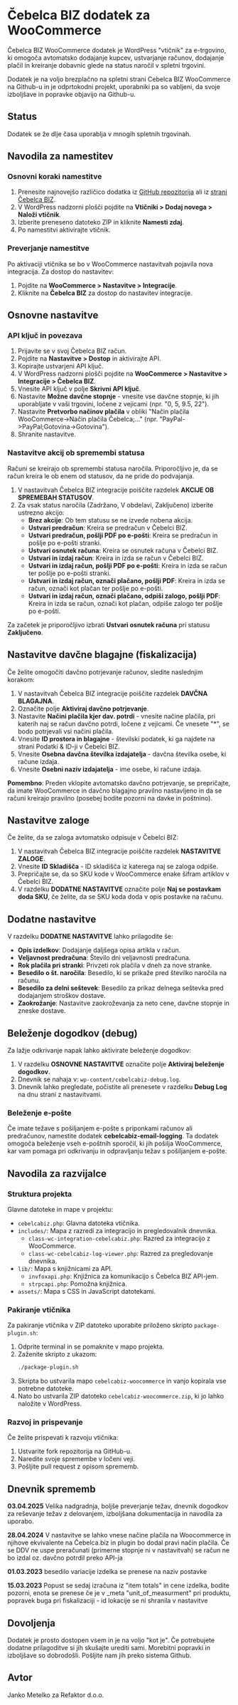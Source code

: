 # Čebelca BIZ dodatek za WooCommerce

Čebelca BIZ WooCommerce dodatek je WordPress "vtičnik" za e-trgovino, ki omogoča avtomatsko dodajanje kupcev, ustvarjanje računov, dodajanje plačil in kreiranje dobavnic glede na status naročil v spletni trgovini.

Dodatek je na voljo brezplačno na spletni strani Cebelca BIZ WooCommerce na Github-u in je odprtokodni projekt, uporabniki pa so vabljeni, da svoje izboljšave in popravke objavijo na Github-u.

## Status

Dodatek se že dlje časa uporablja v mnogih spletnih trgovinah.

## Navodila za namestitev

### Osnovni koraki namestitve

1. Prenesite najnovejšo različico dodatka iz [GitHub repozitorija](https://github.com/InvoiceFox/CebelcaBIZ-WooCommerce) ali iz [strani Čebelca BIZ](https://www.cebelca.biz/navodila/integracije/woocommerce/).
2. V WordPress nadzorni plošči pojdite na **Vtičniki > Dodaj novega > Naloži vtičnik**.
3. Izberite preneseno datoteko ZIP in kliknite **Namesti zdaj**.
4. Po namestitvi aktivirajte vtičnik.

### Preverjanje namestitve

Po aktivaciji vtičnika se bo v WooCommerce nastavitvah pojavila nova integracija. Za dostop do nastavitev:

1. Pojdite na **WooCommerce > Nastavitve > Integracije**.
2. Kliknite na **Čebelca BIZ** za dostop do nastavitev integracije.

## Osnovne nastavitve

### API ključ in povezava

1. Prijavite se v svoj Čebelca BIZ račun.
2. Pojdite na **Nastavitve > Dostop** in aktivirajte API.
3. Kopirajte ustvarjeni API ključ.
4. V WordPress nadzorni plošči pojdite na **WooCommerce > Nastavitve > Integracije > Čebelca BIZ**.
5. Vnesite API ključ v polje **Skrivni API ključ**.
6. Nastavite **Možne davčne stopnje** - vnesite vse davčne stopnje, ki jih uporabljate v vaši trgovini, ločene z vejicami (npr. "0, 5, 9.5, 22").
7. Nastavite **Pretvorbo načinov plačila** v obliki "Način plačila WooCommerce->Način plačila Čebelca;..." (npr. "PayPal->PayPal;Gotovina->Gotovina").
8. Shranite nastavitve.

### Nastavitve akcij ob spremembi statusa

Računi se kreirajo ob spremembi statusa naročila. Priporočljivo je, da se račun kreira le ob enem od statusov, da ne pride do podvajanja.

1. V nastavitvah Čebelca BIZ integracije poiščite razdelek **AKCIJE OB SPREMEBAH STATUSOV**.
2. Za vsak status naročila (Zadržano, V obdelavi, Zaključeno) izberite ustrezno akcijo:
   - **Brez akcije**: Ob tem statusu se ne izvede nobena akcija.
   - **Ustvari predračun**: Kreira se predračun v Čebelci BIZ.
   - **Ustvari predračun, pošlji PDF po e-pošti**: Kreira se predračun in pošlje po e-pošti stranki.
   - **Ustvari osnutek računa**: Kreira se osnutek računa v Čebelci BIZ.
   - **Ustvari in izdaj račun**: Kreira in izda se račun v Čebelci BIZ.
   - **Ustvari in izdaj račun, pošlji PDF po e-pošti**: Kreira in izda se račun ter pošlje po e-pošti stranki.
   - **Ustvari in izdaj račun, označi plačano, pošlji PDF**: Kreira in izda se račun, označi kot plačan ter pošlje po e-pošti.
   - **Ustvari in izdaj račun, označi plačano, odpiši zalogo, pošlji PDF**: Kreira in izda se račun, označi kot plačan, odpiše zalogo ter pošlje po e-pošti.

Za začetek je priporočljivo izbrati **Ustvari osnutek računa** pri statusu **Zaključeno**.

## Nastavitve davčne blagajne (fiskalizacija)

Če želite omogočiti davčno potrjevanje računov, sledite naslednjim korakom:

1. V nastavitvah Čebelca BIZ integracije poiščite razdelek **DAVČNA BLAGAJNA**.
2. Označite polje **Aktiviraj davčno potrjevanje**.
3. Nastavite **Načini plačila kjer dav. potrdi** - vnesite načine plačila, pri katerih naj se račun davčno potrdi, ločene z vejicami. Če vnesete "*", se bodo potrjevali vsi načini plačila.
4. Vnesite **ID prostora in blagajne** - številski podatek, ki ga najdete na strani Podatki & ID-ji v Čebelci BIZ.
5. Vnesite **Osebna davčna številka izdajatelja** - davčna številka osebe, ki račune izdaja.
6. Vnesite **Osebni naziv izdajatelja** - ime osebe, ki račune izdaja.

**Pomembno**: Preden vklopite avtomatsko davčno potrjevanje, se prepričajte, da imate WooCommerce in davčno blagajno pravilno nastavljeno in da se računi kreirajo pravilno (posebej bodite pozorni na davke in poštnino).

## Nastavitve zaloge

Če želite, da se zaloga avtomatsko odpisuje v Čebelci BIZ:

1. V nastavitvah Čebelca BIZ integracije poiščite razdelek **NASTAVITVE ZALOGE**.
2. Vnesite **ID Skladišča** - ID skladišča iz katerega naj se zaloga odpiše.
3. Prepričajte se, da so SKU kode v WooCommerce enake šifram artiklov v Čebelci BIZ.
4. V razdelku **DODATNE NASTAVITVE** označite polje **Naj se postavkam doda SKU**, če želite, da se SKU koda doda v opis postavke na računu.

## Dodatne nastavitve

V razdelku **DODATNE NASTAVITVE** lahko prilagodite še:

- **Opis izdelkov**: Dodajanje daljšega opisa artikla v račun.
- **Veljavnost predračuna**: Število dni veljavnosti predračuna.
- **Rok plačila pri stranki**: Privzeti rok plačila v dneh za nove stranke.
- **Besedilo o št. naročila**: Besedilo, ki se prikaže pred številko naročila na računu.
- **Besedilo za delni seštevek**: Besedilo za prikaz delnega seštevka pred dodajanjem stroškov dostave.
- **Zaokrožanje**: Nastavitve zaokroževanja za neto cene, davčne stopnje in zneske dostave.

## Beleženje dogodkov (debug)

Za lažje odkrivanje napak lahko aktivirate beleženje dogodkov:

1. V razdelku **OSNOVNE NASTAVITVE** označite polje **Aktiviraj beleženje dogodkov**.
2. Dnevnik se nahaja v: `wp-content/cebelcabiz-debug.log`.
3. Dnevnik lahko pregledate, počistite ali prenesete v razdelku **Debug Log** na dnu strani z nastavitvami.

### Beleženje e-pošte

Če imate težave s pošiljanjem e-pošte s priponkami računov ali predračunov, namestite dodatek **cebelcabiz-email-logging**. Ta dodatek omogoča beleženje vseh e-poštnih sporočil, ki jih pošilja WooCommerce, kar vam pomaga pri odkrivanju in odpravljanju težav s pošiljanjem e-pošte.

## Navodila za razvijalce

### Struktura projekta

Glavne datoteke in mape v projektu:

- `cebelcabiz.php`: Glavna datoteka vtičnika.
- `includes/`: Mapa z razredi za integracijo in pregledovalnik dnevnika.
  - `class-wc-integration-cebelcabiz.php`: Razred za integracijo z WooCommerce.
  - `class-wc-cebelcabiz-log-viewer.php`: Razred za pregledovanje dnevnika.
- `lib/`: Mapa s knjižnicami za API.
  - `invfoxapi.php`: Knjižnica za komunikacijo s Čebelca BIZ API-jem.
  - `strpcapi.php`: Pomožna knjižnica.
- `assets/`: Mapa s CSS in JavaScript datotekami.

### Pakiranje vtičnika

Za pakiranje vtičnika v ZIP datoteko uporabite priloženo skripto `package-plugin.sh`:

1. Odprite terminal in se pomaknite v mapo projekta.
2. Zaženite skripto z ukazom:
   ```bash
   ./package-plugin.sh
   ```
3. Skripta bo ustvarila mapo `cebelcabiz-woocommerce` in vanjo kopirala vse potrebne datoteke.
4. Nato bo ustvarila ZIP datoteko `cebelcabiz-woocommerce.zip`, ki jo lahko naložite v WordPress.

### Razvoj in prispevanje

Če želite prispevati k razvoju vtičnika:

1. Ustvarite fork repozitorija na GitHub-u.
2. Naredite svoje spremembe v ločeni veji.
3. Pošljite pull request z opisom sprememb.

## Dnevnik sprememb

**03.04.2025** Velika nadgradnja, boljše preverjanje težav, dnevnik dogodkov za reševanje težav z delovanjem, izboljšana dokumentacija in navodila za uporabo.

**28.04.2024** V nastavitve se lahko vnese načine plačila na Woocommerce in njihove ekvivalente na Čebelca.biz in plugin bo dodal pravi način plačila. Če se DDV ne uspe preračunati (primerne stopnje ni v nastavitvah) se račun ne bo izdal oz. davčno potrdil preko API-ja

**01.03.2023** besedilo variacije izdelka se prenese na naziv postavke

**15.03.2023** Popust se sedaj izračuna iz "item totals" in cene izdelka, bodite pozorni, enota se prenese če je v _meta "unit_of_measurment" pri produktu, popravek buga pri fiskalizaciji - id lokacije se ni shranila v nastavitve

## Dovoljenja

Dodatek je prosto dostopen vsem in je na voljo "kot je". Če potrebujete dodatne prilagoditve si jih skušajte urediti sami. Morebitni popravki in izboljšave so dobrodošli. Pošljite nam jih preko sistema Github.

## Avtor

Janko Metelko za Refaktor d.o.o.
